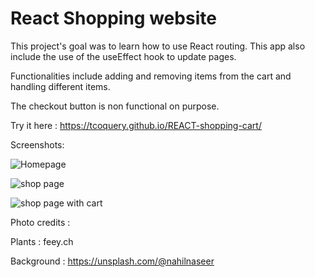 # React Shopping website  

This project's goal was to learn how to use React routing. This app also include the use of the useEffect hook to update pages.

Functionalities include adding and removing items from the cart and handling different items. 

The checkout button is non functional on purpose.

Try it here : https://tcoquery.github.io/REACT-shopping-cart/

Screenshots:

![Homepage](https://imgur.com/YBItNvq.png)

![shop page](https://imgur.com/VgpyzNh.png)

![shop page with cart](https://i.imgur.com/6IOzhtA.png)

Photo credits : 

Plants : feey.ch

Background : https://unsplash.com/@nahilnaseer

